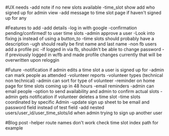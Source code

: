 
#UX needs
  -add note if no new slots available
  -time_slot show add who signed up for admin view
  -add message to time slot page if haven't signed up for any

#Features to add
  -add details
  -log in with google
  -confirmation pending/confirmed! to user time slots
  -admin approve a user
  -Look into fixing js instead of using a button_to
  -time slots should probably have a description
  -ugh should really be first name and last name
  -non fb users add a profile pic
  -if logged in via fb, shouldn't be able to change password
  -if previously logged in w/fb and made profile changes currently that will be overwritten upon reloggin

#Future
  -notification if admin edits a time slot a user is signed up for
  -admin can mark people as attended
  -volunteer reports
  -volunteer types (technical non technical)
  -admin can sort for type of volunteer
  -reminder on home page for time slots coming up in 48 hours
  -email reminders
  -admin can email people
  -option to send availability and admin to confirm actual slots
  -admin gets notification if volunteer deletes a time slot
  -time slots coordinated by specific Admin
  -update sign up sheet to be email and password field instead of test field
  -add nested users/user_id/user_time_slots/id when admin trying to sign up another user

#Blog post
  -helper route names don't work check time slot index path for example
